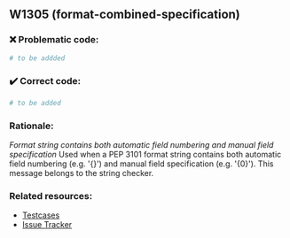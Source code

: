 ## W1305 (format-combined-specification)

### :x: Problematic code:

```python
# to be addded
```

### :heavy_check_mark: Correct code:

```python
# to be added
```

### Rationale:

 *Format string contains both automatic field numbering and manual field specification*
  Used when a PEP 3101 format string contains both automatic field numbering
  (e.g. '{}') and manual field specification (e.g. '{0}'). This message belongs
  to the string checker.



### Related resources:

- [Testcases](#)
- [Issue Tracker](https://github.com/PyCQA/pylint/issues?q=is%3Aissue+%22format-combined-specification%22+OR+%22W1305%22)
